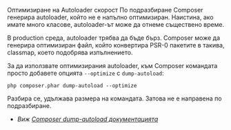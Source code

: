 Оптимизиране на Autoloader
скорост
По подразбиране Composer генерира autoloader, който не е напълно оптимизиран. Наистина, ако имате много класове, autoloader-ът може да отнеме съществено време.

В production среда, autoloader трябва да бъде бърз. Composer може да генерира оптимизиран файл, който конвертира PSR-0 пакетите в такива, classmap, което подобрява изпълнението.

За да използвате оптимизирания autoloader, към Composer командата просто добавете опцията `--optimize` с `dump-autoload`:

    php composer.phar dump-autoload --optimize

Разбира се, удължава размера на командата. Затова не е направена по подразбиране.

* _Виж [Composer dump-autoload документацията](http://getcomposer.org/doc/03-cli.md#dump-autoload)_
